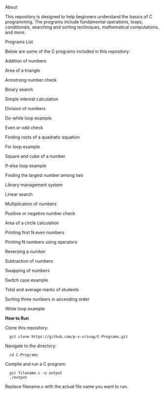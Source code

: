 About

This repository is designed to help beginners understand the basics of C programming. The programs include fundamental operations, loops, conditionals, searching and sorting techniques, mathematical computations, and more.

Programs List

Below are some of the C programs included in this repository:

Addition of numbers

Area of a triangle

Armstrong number check

Binary search

Simple interest calculation

Division of numbers

Do-while loop example

Even or odd check

Finding roots of a quadratic equation

For loop example

Square and cube of a number

If-else loop example

Finding the largest number among two

Library management system

Linear search

Multiplication of numbers

Positive or negative number check

Area of a circle calculation

Printing first N even numbers

Printing N numbers using operators

Reversing a number

Subtraction of numbers

Swapping of numbers

Switch case example

Total and average marks of students

Sorting three numbers in ascending order

While loop example

**How to Run**

Clone this repository:

      git clone https://github.com/p-v-srinag/C-Programs.git

Navigate to the directory:

      cd C-Programs

Compile and run a C program:

      gcc filename.c -o output
      ./output

Replace filename.c with the actual file name you want to run.
